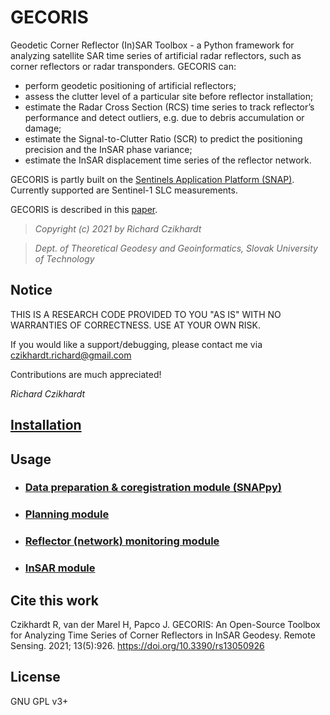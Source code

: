 # GECORIS
Geodetic Corner Reflector (In)SAR Toolbox - a Python framework for analyzing satellite SAR time series of artificial radar reflectors, such as corner reflectors or radar transponders. 
GECORIS can:

* perform geodetic positioning of artificial reflectors;
* assess the clutter level of a particular site before reflector installation;
* estimate the Radar Cross Section (RCS) time series to track reflector’s performance and detect outliers, e.g. due to debris accumulation or damage;
* estimate the Signal-to-Clutter Ratio (SCR) to predict the positioning precision and the InSAR phase variance;
* estimate the InSAR displacement time series of the reflector network.

GECORIS is partly built on the [Sentinels Application Platform (SNAP)](https://github.com/senbox-org/). Currently supported are Sentinel-1 SLC measurements. 

GECORIS is described in this [paper](https://doi.org/10.3390/rs13050926).

>*Copyright (c) 2021 by Richard Czikhardt*

> *Dept. of Theoretical Geodesy and Geoinformatics, Slovak University of Technology*



## Notice

THIS IS A RESEARCH CODE PROVIDED TO YOU "AS IS" WITH NO WARRANTIES OF CORRECTNESS. USE AT YOUR OWN RISK.

If you would like a support/debugging, please contact me via czikhardt.richard@gmail.com

Contributions are much appreciated!

*Richard Czikhardt* 



## [Installation](./installation.md)



## Usage

- ### [Data preparation & coregistration module (SNAPpy)](./data_preparation_module.md)


- ### [Planning module](./planning_module.md)

- ### [Reflector (network) monitoring module](./reflector_monitoring_module.md)

- ### [InSAR module](./InSAR_module.md)



## Cite this work

Czikhardt R, van der Marel H, Papco J. GECORIS: An Open-Source Toolbox for Analyzing Time Series of Corner Reflectors in InSAR Geodesy. Remote Sensing. 2021; 13(5):926. https://doi.org/10.3390/rs13050926



## License

GNU GPL v3+
